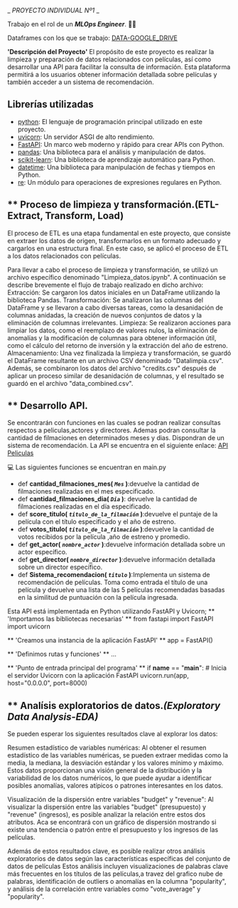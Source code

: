 

 _ _PROYECTO INDIVIDUAL Nº1_ _ 
 
Trabajo en el rol de un ***MLOps Engineer***. 👩‍🔬

Dataframes con los que se trabajo: [DATA-GOOGLE_DRIVE](https://drive.google.com/drive/folders/1HQoNpPcH7o1PDbTf2kQRecbot-LJE6M5?hl=es)

 **'Descripción del Proyecto'**
El propósito de este proyecto es realizar la limpieza y preparación de datos relacionados con películas, así como desarrollar una API para facilitar la consulta de información. Esta plataforma permitirá a los usuarios obtener información detallada sobre películas y también acceder a un sistema de recomendación. 
## Librerías utilizadas
- [python](https://www.python.org/): El lenguaje de programación principal utilizado en este proyecto.
- [uvicorn](https://www.uvicorn.org/): Un servidor ASGI de alto rendimiento.
- [FastAPI](https://fastapi.tiangolo.com/): Un marco web moderno y rápido para crear APIs con Python.
- [pandas](https://pandas.pydata.org/): Una biblioteca para el análisis y manipulación de datos.
- [scikit-learn](https://scikit-learn.org/): Una biblioteca de aprendizaje automático para Python.
- [datetime](https://docs.python.org/3/library/datetime.html): Una biblioteca para manipulación de fechas y tiempos en Python.
- [re](https://docs.python.org/3/library/re.html): Un módulo para operaciones de expresiones regulares en Python.

## ** Proceso de limpieza y transformación.(ETL-Extract, Transform, Load)
El proceso de ETL es una etapa fundamental en este proyecto, que consiste en extraer los datos de origen, transformarlos en un formato adecuado y cargarlos en una estructura final. En este caso, se aplicó el proceso de ETL a los datos relacionados con películas.

Para llevar a cabo el proceso de limpieza y transformación, se utilizó un archivo específico denominado "Limpieza_datos.ipynb". A continuación se describe brevemente el flujo de trabajo realizado en dicho archivo:
Extracción: Se cargaron los datos iniciales en un DataFrame utilizando la biblioteca Pandas.
Transformación: Se analizaron las columnas del DataFrame y se llevaron a cabo diversas tareas, como la desanidación de columnas anidadas, la creación de nuevos conjuntos de datos y la eliminación de columnas irrelevantes.
Limpieza: Se realizaron acciones para limpiar los datos, como el reemplazo de valores nulos, la eliminación de anomalías y la modificación de columnas para obtener información útil, como el cálculo del retorno de inversión y la extracción del año de estreno.
Almacenamiento: Una vez finalizada la limpieza y transformación, se guardó el DataFrame resultante en un archivo CSV denominado "Datalimpia.csv". Además, se combinaron los datos del archivo "credits.csv" después de aplicar un proceso similar de desanidación de columnas, y el resultado se guardó en el archivo "data_combined.csv".

## ** Desarrollo API.
Se encontrarán con funciones en las cuales se podran realizar consultas respectos a peliculas,actores y directores. Ademas podran consultar la cantidad de filmaciones en determinados meses y dias. Dispondran de un sistema de recomendación.
La API se encuentra en el siguiente enlace: [API Peliculas](https://proyecto-individual-ndeg1.onrender.com/docs#/)

💻 Las siguientes funciones se encuentran en main.py

+ def **cantidad_filmaciones_mes( *`Mes`* )**:devuelve la cantidad de filmaciones realizadas en el mes especificado.
+ def **cantidad_filmaciones_dia( *`Dia`* )**: devuelve la cantidad de filmaciones realizadas en el día especificado. 
+ def **score_titulo( *`titulo_de_la_filmación`* )**:devuelve el puntaje de la película con el título especificado y el año de estreno.
+ def **votos_titulo( *`titulo_de_la_filmación`* )**:devuelve la cantidad de votos recibidos por la película ,año de estreno y promedio.
+ def **get_actor( *`nombre_actor`* )**:devuelve información detallada sobre un actor específico.
+ def **get_director( *`nombre_director`* )**:devuelve información detallada sobre un director específico. 
+ def **Sistema_recomendacion( *`titulo`* )**:Implementa un sistema de recomendación de películas. Toma como entrada el título de una película y devuelve una lista de las 5 películas recomendadas basadas en la similitud de puntuación con la película ingresada.

Esta API está implementada en Python utilizando FastAPI y Uvicorn;
** 'Importamos las bibliotecas necesarias' **
from fastapi import FastAPI
import uvicorn

** 'Creamos una instancia de la aplicación FastAPI' **
app = FastAPI()

** 'Definimos rutas y funciones' **
... 

** 'Punto de entrada principal del programa' **
if __name__ == "__main__":
    # Inicia el servidor Uvicorn con la aplicación FastAPI
    uvicorn.run(app, host="0.0.0.0", port=8000)



## ** Analísis exploratorios de datos._(Exploratory Data Analysis-EDA)_
Se pueden esperar los siguientes resultados clave al explorar los datos:

Resumen estadístico de variables numéricas: Al obtener el resumen estadístico de las variables numéricas, se pueden extraer medidas como la media, la mediana, la desviación estándar y los valores mínimo y máximo. Estos datos proporcionan una visión general de la distribución y la variabilidad de los datos numéricos, lo que puede ayudar a identificar posibles anomalías, valores atípicos o patrones interesantes en los datos.

Visualización de la dispersión entre variables "budget" y "revenue": Al visualizar la dispersión entre las variables "budget" (presupuesto) y "revenue" (ingresos), es posible analizar la relación entre estos dos atributos. Aca se encontrará con un gráfico de dispersión mostrando si existe una tendencia o patrón entre el presupuesto y los ingresos de las películas. 

Además de estos resultados clave, es posible realizar otros análisis exploratorios de datos según las características específicas del conjunto de datos de películas  Estos análisis incluyen visualizaciones de palabras clave más frecuentes en los títulos de las películas,a travez del grafico nube de palabras, identificación de outliers o anomalías en la columna "popularity", y análisis de la correlación entre variables como "vote_average" y "popularity".











